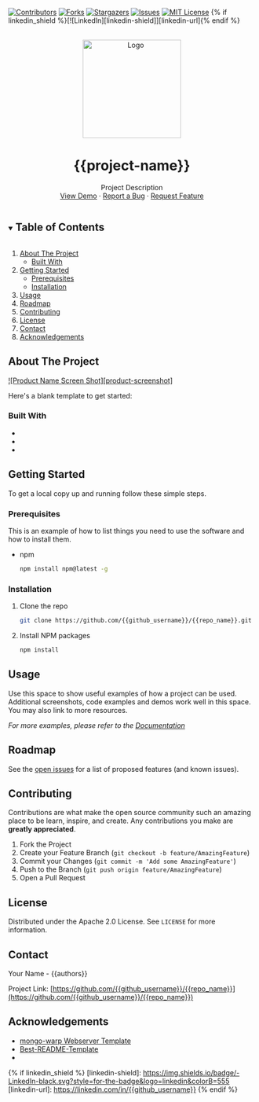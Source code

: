<!--
*** Thanks for checking out the Best-README-Template. If you have a suggestion
*** that would make this better, please fork the repo and create a pull request
*** or simply open an issue with the tag "enhancement".
*** Thanks again! Now go create something AMAZING! :D
-->

<!-- PROJECT SHIELDS -->
<!--
*** I'm using markdown "reference style" links for readability.
*** Reference links are enclosed in brackets [ ] instead of parentheses ( ).
*** See the bottom of this document for the declaration of the reference variables
*** for contributors-url, forks-url, etc. This is an optional, concise syntax you may use.
*** https://www.markdownguide.org/basic-syntax/#reference-style-links
-->
[![Contributors][contributors-shield]][contributors-url]
[![Forks][forks-shield]][forks-url]
[![Stargazers][stars-shield]][stars-url]
[![Issues][issues-shield]][issues-url]
[![MIT License][license-shield]][license-url]
{% if linkedin_shield %}[![LinkedIn][linkedin-shield]][linkedin-url]{% endif %}



<!-- PROJECT LOGO -->
<br />
<div align="center">
  <a href="https://github.com/{{github_username}}/{{repo_name}}">
    <img src="https://rustacean.net/assets/rustacean-flat-happy.svg" alt="Logo" width="200">
  </a>

<h1 align="center">{{project-name}}</h1>

  <p align="center">
    Project Description
    <br />
    <a href="https://github.com/{{github_username}}/{{repo_name}}">View Demo</a>
    ·
    <a href="https://github.com/{{github_username}}/{{repo_name}}/issues">Report a Bug</a>
    ·
    <a href="https://github.com/{{github_username}}/{{repo_name}}/issues">Request Feature</a>
  </p>
</div>



<!-- TABLE OF CONTENTS -->
<details open="open">
  <summary><h2 style="display: inline-block">Table of Contents</h2></summary>
  <ol>
    <li>
      <a href="#about-the-project">About The Project</a>
      <ul>
        <li><a href="#built-with">Built With</a></li>
      </ul>
    </li>
    <li>
      <a href="#getting-started">Getting Started</a>
      <ul>
        <li><a href="#prerequisites">Prerequisites</a></li>
        <li><a href="#installation">Installation</a></li>
      </ul>
    </li>
    <li><a href="#usage">Usage</a></li>
    <li><a href="#roadmap">Roadmap</a></li>
    <li><a href="#contributing">Contributing</a></li>
    <li><a href="#license">License</a></li>
    <li><a href="#contact">Contact</a></li>
    <li><a href="#acknowledgements">Acknowledgements</a></li>
  </ol>
</details>



<!-- ABOUT THE PROJECT -->
## About The Project

[![Product Name Screen Shot][product-screenshot]](https://example.com)

Here's a blank template to get started:

### Built With

* []()
* []()
* []()



<!-- GETTING STARTED -->
## Getting Started

To get a local copy up and running follow these simple steps.

### Prerequisites

This is an example of how to list things you need to use the software and how to install them.
* npm
  ```sh
  npm install npm@latest -g
  ```

### Installation

1. Clone the repo
   ```sh
   git clone https://github.com/{{github_username}}/{{repo_name}}.git
   ```
2. Install NPM packages
   ```sh
   npm install
   ```



<!-- USAGE EXAMPLES -->
## Usage

Use this space to show useful examples of how a project can be used. Additional screenshots, code examples and demos work well in this space. You may also link to more resources.

_For more examples, please refer to the [Documentation](https://example.com)_



<!-- ROADMAP -->
## Roadmap

See the [open issues](https://github.com/{{github_username}}/{{repo_name}}/issues) for a list of proposed features (and known issues).



<!-- CONTRIBUTING -->
## Contributing

Contributions are what make the open source community such an amazing place to be learn, inspire, and create. Any contributions you make are **greatly appreciated**.

1. Fork the Project
2. Create your Feature Branch (`git checkout -b feature/AmazingFeature`)
3. Commit your Changes (`git commit -m 'Add some AmazingFeature'`)
4. Push to the Branch (`git push origin feature/AmazingFeature`)
5. Open a Pull Request



<!-- LICENSE -->
## License

Distributed under the Apache 2.0 License. See `LICENSE` for more information.



<!-- CONTACT -->
## Contact

Your Name - {{authors}}

Project Link: [https://github.com/{{github_username}}/{{repo_name}}](https://github.com/{{github_username}}/{{repo_name}})



<!-- ACKNOWLEDGEMENTS -->
## Acknowledgements

* [mongo-warp Webserver Template](https://github.com/rfrazier716/mongo_warp)
* [Best-README-Template](https://github.com/othneildrew/Best-README-Template)
* []()





<!-- MARKDOWN LINKS & IMAGES -->
<!-- https://www.markdownguide.org/basic-syntax/#reference-style-links -->
[contributors-shield]: https://img.shields.io/github/contributors/{{github_username}}/{{repo_name}}.svg?style=for-the-badge
[contributors-url]: https://github.com/{{github_username}}/{{repo_name}}/graphs/contributors
[forks-shield]: https://img.shields.io/github/forks/{{github_username}}/{{repo_name}}.svg?style=for-the-badge
[forks-url]: https://github.com/{{github_username}}/{{repo_name}}/network/members
[stars-shield]: https://img.shields.io/github/stars/{{github_username}}/{{repo_name}}.svg?style=for-the-badge
[stars-url]: https://github.com/{{github_username}}/{{repo_name}}/stargazers
[issues-shield]: https://img.shields.io/github/issues/{{github_username}}/{{repo_name}}.svg?style=for-the-badge
[issues-url]: https://github.com/{{github_username}}/{{repo_name}}/issues
[license-shield]: https://img.shields.io/github/license/{{github_username}}/{{repo_name}}.svg?style=for-the-badge
[license-url]: https://github.com/{{github_username}}/{{repo_name}}/blob/master/LICENSE.txt
{% if linkedin_shield %}
[linkedin-shield]: https://img.shields.io/badge/-LinkedIn-black.svg?style=for-the-badge&logo=linkedin&colorB=555
[linkedin-url]: https://linkedin.com/in/{{github_username}}
{% endif %}
